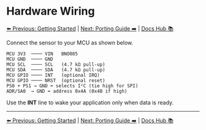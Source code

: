 # Hardware Wiring

[⬅️ Previous: Getting Started](GettingStarted.md) | [Next: Porting Guide ➡️](PortingGuide.md) | [Docs Hub 📚](README.md)

Connect the sensor to your MCU as shown below.

```
MCU 3V3  ──── VIN   BNO085
MCU GND  ──── GND
MCU SCL  ──── SCL   (4.7 kΩ pull-up)
MCU SDA  ──── SDA   (4.7 kΩ pull-up)
MCU GPIO ──── INT   (optional IRQ)
MCU GPIO ──── NRST  (optional reset)
PS0 + PS1 → GND ➡️ selects I²C (tie high for SPI)
ADR/SA0  → GND ➡️ address 0x4A (0x4B if high)
```

Use the **INT** line to wake your application only when data is ready.

---

[⬅️ Previous: Getting Started](GettingStarted.md) | [Next: Porting Guide ➡️](PortingGuide.md) | [Docs Hub 📚](README.md)
